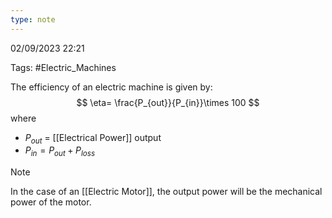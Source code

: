 ```yaml
---
type: note
---
```

02/09/2023 22:21

Tags: #Electric_Machines 

The efficiency of an electric machine is given by:
$$
\eta= \frac{P_{out}}{P_{in}}\times 100
$$
where
- $P_{out}$ = [[Electrical Power]] output
- $P_{in}=P_{out}+P_{loss}$ 

>[!note]
>In the case of an [[Electric Motor]], the output power will be the mechanical power of the motor. 

